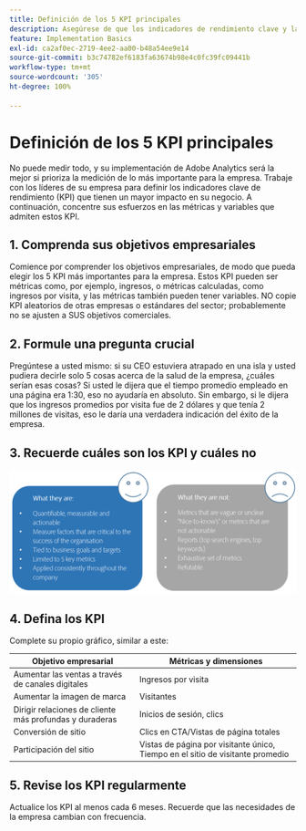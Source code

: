 ```yaml
---
title: Definición de los 5 KPI principales
description: Asegúrese de que los indicadores de rendimiento clave y las métricas y dimensiones asociadas se alinean con precisión con las necesidades de su empresa.
feature: Implementation Basics
exl-id: ca2af0ec-2719-4ee2-aa00-b48a54ee9e14
source-git-commit: b3c74782ef6183fa63674b98e4c0fc39fc09441b
workflow-type: tm+mt
source-wordcount: '305'
ht-degree: 100%

---
```


# Definición de los 5 KPI principales

No puede medir todo, y su implementación de Adobe Analytics será la mejor si prioriza la medición de lo más importante para la empresa. Trabaje con los líderes de su empresa para definir los indicadores clave de rendimiento (KPI) que tienen un mayor impacto en su negocio. A continuación, concentre sus esfuerzos en las métricas y variables que admiten estos KPI.

## 1. Comprenda sus objetivos empresariales

Comience por comprender los objetivos empresariales, de modo que pueda elegir los 5 KPI más importantes para la empresa. Estos KPI pueden ser métricas como, por ejemplo, ingresos, o métricas calculadas, como ingresos por visita, y las métricas también pueden tener variables. NO copie KPI aleatorios de otras empresas o estándares del sector; probablemente no se ajusten a SUS objetivos comerciales.

## 2. Formule una pregunta crucial

Pregúntese a usted mismo: si su CEO estuviera atrapado en una isla y usted pudiera decirle solo 5 cosas acerca de la salud de la empresa, ¿cuáles serían esas cosas? Si usted le dijera que el tiempo promedio empleado en una página era 1:30, eso no ayudaría en absoluto. Sin embargo, si le dijera que los ingresos promedios por visita fue de 2 dólares y que tenía 2 millones de visitas, eso le daría una verdadera indicación del éxito de la empresa.

## 3. Recuerde cuáles son los KPI y cuáles no

![](assets/kpis.png)

## 4. Defina los KPI

Complete su propio gráfico, similar a este:

| Objetivo empresarial | Métricas y dimensiones |
| --- | --- |
| Aumentar las ventas a través de canales digitales | Ingresos por visita |
| Aumentar la imagen de marca | Visitantes |
| Dirigir relaciones de cliente más profundas y duraderas | Inicios de sesión, clics |
| Conversión de sitio | Clics en CTA/Vistas de página totales |
| Participación del sitio | Vistas de página por visitante único, Tiempo en el sitio de visitante promedio |

## 5. Revise los KPI regularmente

Actualice los KPI al menos cada 6 meses. Recuerde que las necesidades de la empresa cambian con frecuencia.
